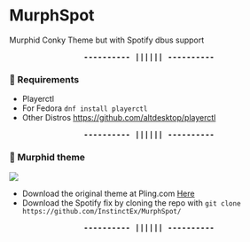 # MurphSpot
Murphid Conky Theme but with Spotify dbus support
<p align="center"><b><samp>---------- |||||| ----------</samp></b></p>

### :lion: Requirements 
- Playerctl
- For Fedora ```dnf install playerctl```
- Other Distros https://github.com/altdesktop/playerctl

<p align="center"><b><samp>---------- |||||| ----------</samp></b></p>

### :lion: Murphid theme
![](https://github.com/closebox73/Leonis/raw/master/Asset/Murphid.jpg)
- Download the original theme at Pling.com [Here](https://www.pling.com/p/1843842/)
- Download the Spotify fix by cloning the repo with ```git clone https://github.com/InstinctEx/MurphSpot/```

<p align="center"><b><samp>---------- |||||| ----------</samp></b></p>
